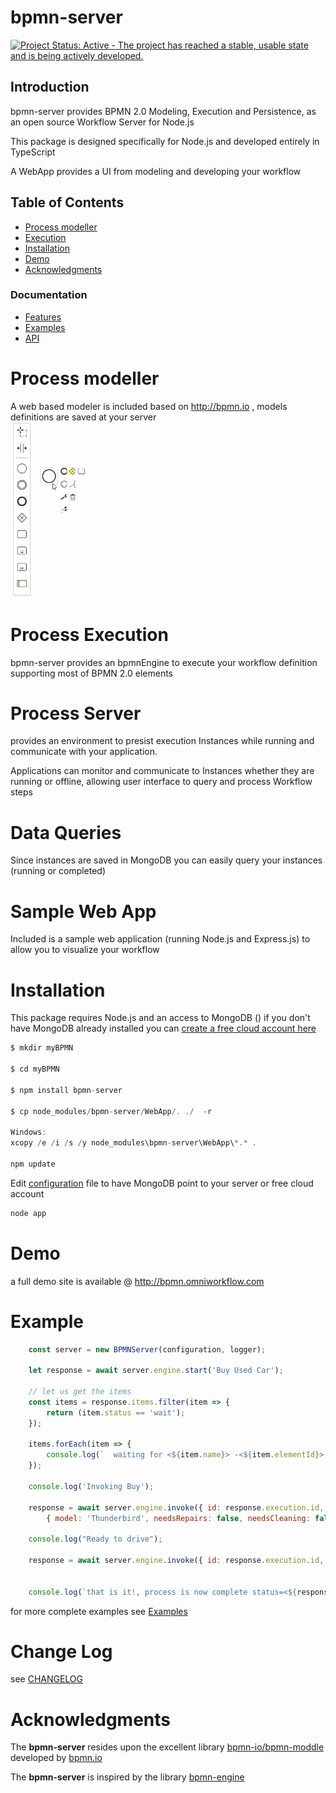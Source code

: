 bpmn-server
===========

[![Project Status: Active - The project has reached a stable, usable state and is being actively developed.](http://www.repostatus.org/badges/latest/active.svg)](http://www.repostatus.org/#active)

## Introduction
bpmn-server provides BPMN 2.0 Modeling, Execution and Persistence, as an open source Workflow Server for Node.js 

This package is designed specifically for Node.js and developed entirely in TypeScript 

A WebApp provides a UI from modeling and developing your workflow

## Table of Contents
- [Process modeller](#process-modeller)
- [Execution](#Process-execution)
- [Installation](#Installation)
- [Demo](#Demo)
- [Acknowledgments](#acknowledgments)

### Documentation
- [Features](./docs/features.md)
- [Examples](./docs/examples.md)
- [API](./docs/api-summary.md)

# Process modeller

A web based modeler is included based on http://bpmn.io , models definitions are saved at your server
![Modeller](./docs/model-demo.gif)


# Process Execution

bpmn-server provides an bpmnEngine to execute your workflow definition supporting most of BPMN 2.0 elements

# Process Server

provides an environment to presist execution Instances while running and communicate with your application.

Applications can monitor and communicate to Instances whether they are running or offline, allowing user interface to query and process Workflow steps

# Data Queries 

Since instances are saved in MongoDB you can easily query your instances (running or completed)

# Sample Web App

Included is a sample web application (running Node.js and Express.js) to allow you to visualize your workflow 

# Installation

This package requires Node.js and an access to MongoDB ()
if you don't have MongoDB already installed you can [create a free cloud account here](http://bit.ly/cyd-atlas)

```javascript
$ mkdir myBPMN

$ cd myBPMN

$ npm install bpmn-server

$ cp node_modules/bpmn-server/WebApp/. ./  -r

Windows: 
xcopy /e /i /s /y node_modules\bpmn-server\WebApp\*.* .

npm update

```
Edit [configuration](./docs/setup#configuration) file to have MongoDB point to your server or free cloud account
```javascript
node app
```

# Demo

a full demo site is available @ http://bpmn.omniworkflow.com

# Example

```javascript
    const server = new BPMNServer(configuration, logger);

    let response = await server.engine.start('Buy Used Car');

    // let us get the items
    const items = response.items.filter(item => {
        return (item.status == 'wait');
    });

    items.forEach(item => {
        console.log(`  waiting for <${item.name}> -<${item.elementId}> id: <${item.id}> `);
    });

    console.log('Invoking Buy');

    response = await server.engine.invoke({ id: response.execution.id, "items.elementId": 'task_Buy' },
        { model: 'Thunderbird', needsRepairs: false, needsCleaning: false });

    console.log("Ready to drive");

    response = await server.engine.invoke({ id: response.execution.id, "items.elementId": 'task_Drive' });


    console.log(`that is it!, process is now complete status=<${response.execution.status}>`)

```
for more complete examples see [Examples](./docs/examples.md)
# Change Log

see [CHANGELOG](./docs/CHANGELOG.md)

# Acknowledgments

The **bpmn-server** resides upon the excellent library [bpmn-io/bpmn-moddle](https://github.com/bpmn-io/bpmn-moddle) developed by [bpmn.io](http://bpmn.io/)

The **bpmn-server** is inspired by the library [bpmn-engine](https://github.com/paed01/bpmn-engine) 